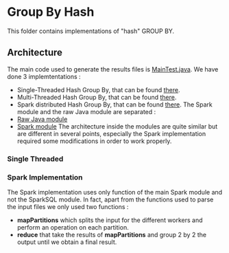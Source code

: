 # Group By Hash
This folder contains implementations of "hash" GROUP BY. 

## Architecture
The main code used to generate the results files is [MainTest.java](final/src/main/java/MainTest.java).
We have done 3 implemtentations :
 - Single-Threaded Hash Group By, that can be found [there](final/src/main/java/raw_java/HashGroupBySingle.java).
 - Multi-Threaded Hash Group By, that can be found  [there](final/src/main/java/raw_java/PartitioningHashGroupBy.java).
 - Spark distributed Hash Group By, that can be found [there](final/src/main/java/spark/HashGroupBySpark.java).
 The Spark module and the raw Java module are separated :
  - [Raw Java module](final/src/main/java/raw_java)
  - [Spark module](final/src/main/java/spark)
The architecture inside the modules are quite similar but are different in several points, especially the Spark implementation required some modifications in order to work properly.

### Single Threaded
### Spark Implementation
The Spark implementation uses only function of the main Spark module and not the SparkSQL module.
In fact, apart from the functions used to parse the input files we only used two functions :
- **mapPartitions** which splits the input for the different workers and perform an operation on each partition. 
- **reduce** that take the results of **mapPartitions** and group 2 by 2 the output until we obtain a final result.


